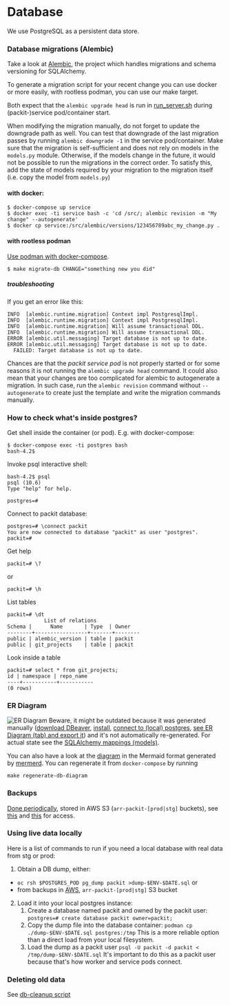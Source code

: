 # Database

We use PostgreSQL as a persistent data store.

### Database migrations (Alembic)

Take a look at [Alembic](https://alembic.sqlalchemy.org/en/latest/cookbook.html#building-uptodate),
the project which handles migrations and schema versioning for SQLAlchemy.

To generate a migration script for your recent change you can use docker or
more easily, with rootless podman, you can use our make target.

Both expect that the `alembic upgrade head` is run in [run_server.sh](../../files/run_server.sh)
during (packit-)service pod/container start.

When modifying the migration manually, do not forget to update the downgrade
path as well. You can test that downgrade of the last migration passes by
running `alembic downgrade -1` in the service pod/container.
Make sure that the migration is self-sufficient and does not rely on models in
the `models.py` module. Otherwise, if the models change in the future, it would
not be possible to run the migrations in the correct order.
To satisfy this, add the state of models required by your migration to the
migration itself (i.e. copy the model from `models.py`)

#### with docker:

    $ docker-compose up service
    $ docker exec -ti service bash -c 'cd /src/; alembic revision -m "My change" --autogenerate'
    $ docker cp service:/src/alembic/versions/123456789abc_my_change.py .

#### with rootless podman

[Use podman with docker-compose](https://fedoramagazine.org/use-docker-compose-with-podman-to-orchestrate-containers-on-fedora).

    $ make migrate-db CHANGE="something new you did"

##### troubleshooting

If you get an error like this:

```
INFO  [alembic.runtime.migration] Context impl PostgresqlImpl.
INFO  [alembic.runtime.migration] Context impl PostgresqlImpl.
INFO  [alembic.runtime.migration] Will assume transactional DDL.
INFO  [alembic.runtime.migration] Will assume transactional DDL.
ERROR [alembic.util.messaging] Target database is not up to date.
ERROR [alembic.util.messaging] Target database is not up to date.
  FAILED: Target database is not up to date.
```

Chances are that the _packit service pod_ is not properly started or
for some reasons it is not running the
`alembic upgrade head` command.
It could also mean that your changes are too complicated for alembic
to autogenerate a migration. In such case, run the `alembic revision`
command without `--autogenerate` to create just the template and
write the migration commands manually.

### How to check what's inside postgres?

Get shell inside the container (or pod). E.g. with docker-compose:

    $ docker-compose exec -ti postgres bash
    bash-4.2$

Invoke psql interactive shell:

    bash-4.2$ psql
    psql (10.6)
    Type "help" for help.

    postgres=#

Connect to packit database:

    postgres=# \connect packit
    You are now connected to database "packit" as user "postgres".
    packit=#

Get help

    packit=# \?

or

    packit=# \h

List tables

    packit=# \dt
                List of relations
    Schema |      Name       | Type  | Owner
    --------+-----------------+-------+--------
    public | alembic_version | table | packit
    public | git_projects    | table | packit

Look inside a table

    packit=# select * from git_projects;
    id | namespace | repo_name
    ----+-----------+-----------
    (0 rows)

### ER Diagram

![ER Diagram](./ERDiagram.png)
Beware, it might be outdated because it was generated manually
([download DBeaver](https://dbeaver.io/download),
[install](https://github.com/dbeaver/dbeaver/wiki/Installation),
[connect to (local) postgres](https://github.com/dbeaver/dbeaver/wiki/Create-Connection),
[see ER Diagram (tab) and export it](https://github.com/dbeaver/dbeaver/wiki/ER-Diagrams#diagram-export))
and it's not automatically re-generated.
For actual state see the [SQLAlchemy mappings (models)](../../packit_service/models.py).

You can also have a look at the [diagram](./diagram.mmd) in the Mermaid format generated by [mermerd](https://github.com/KarnerTh/mermerd). You can regenerate it from `docker-compose` by running

    make regenerate-db-diagram

### Backups

[Done periodically](https://github.com/packit/packit-service/blob/021e0818ae1ae2ebd9c1622192649dd3b6b1e532/packit_service/celery_config.py#L27),
stored in AWS S3 (`arr-packit-[prod|stg]` buckets),
see [this](https://source.redhat.com/departments/it/devit/it-infrastructure/itcloudservices/itpubliccloudpage/cloud/docs/internal/saml_authentication_for_red_hat_it_aws_accounts#commercial)
and [this](https://source.redhat.com/departments/it/devit/it-infrastructure/itcloudservices/itpubliccloudpage/cloud/docs/consumer/saml_manage_user_access)
for access.

### Using live data locally

Here is a list of commands to run if you need a local database with real data from stg or prod:

1. Obtain a DB dump, either:

- `oc rsh $POSTGRES_POD pg_dump packit >dump-$ENV-$DATE.sql` or
- from backups in [AWS](https://source.redhat.com/departments/it/devit/it-infrastructure/itcloudservices/itpubliccloudpage/cloud/docs/internal/saml_authentication_for_red_hat_it_aws_accounts#commercial),
  `arr-packit-[prod|stg]` S3 bucket

2. Load it into your local postgres instance:
   1. Create a database named packit and owned by the packit user: `postgres=# create database packit owner=packit;`
   2. Copy the dump file into the database container: `podman cp ./dump-$ENV-$DATE.sql postgres:/tmp`
      This is a more reliable option than a direct load from your local filesystem.
   3. Load the dump as a packit user `psql -U packit -d packit < /tmp/dump-$ENV-$DATE.sql`
      It's important to do this as a packit user because that's how worker and service pods connect.

### Deleting old data

See [db-cleanup script](https://github.com/packit/packit-service/blob/main/files/scripts/db-cleanup.py)
